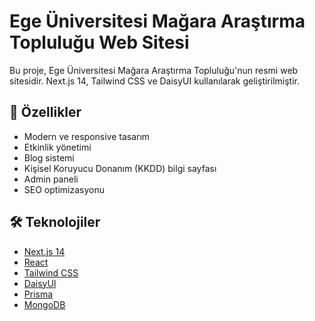 # Ege Üniversitesi Mağara Araştırma Topluluğu Web Sitesi

Bu proje, Ege Üniversitesi Mağara Araştırma Topluluğu'nun resmi web sitesidir. Next.js 14, Tailwind CSS ve DaisyUI kullanılarak geliştirilmiştir.

## 🚀 Özellikler

- Modern ve responsive tasarım
- Etkinlik yönetimi
- Blog sistemi
- Kişisel Koruyucu Donanım (KKDD) bilgi sayfası
- Admin paneli
- SEO optimizasyonu

## 🛠️ Teknolojiler

- [Next.js 14](https://nextjs.org/)
- [React](https://reactjs.org/)
- [Tailwind CSS](https://tailwindcss.com/)
- [DaisyUI](https://daisyui.com/)
- [Prisma](https://www.prisma.io/)
- [MongoDB](https://www.mongodb.com/)

